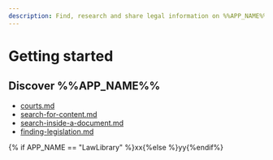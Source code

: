 ```yaml
---
description: Find, research and share legal information on %%APP_NAME%%.
---
```


# Getting started

## Discover %%APP\_NAME%%

* [courts.md](judgments/courts.md "mention")
* [search-for-content.md](search/search-for-content.md "mention")
* [search-inside-a-document.md](documents/search-inside-a-document.md "mention")
* [finding-legislation.md](legislation/finding-legislation.md "mention")

\{% if APP\_NAME == "LawLibrary" %\}xx\{%else %\}yy\{%endif%\}

